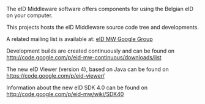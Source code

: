 The eID Middleware software offers components for using the Belgian eID on your computer.

This projects hosts the eID Middleware source code tree and developments.

A related mailing list is available at: [eID MW Google Group](http://groups.google.com/group/eid-mw)



Development builds are created continuously and can be found on http://code.google.com/p/eid-mw-continuous/downloads/list

The new eID Viewer (version 4), based on Java can be found on https://code.google.com/p/eid-viewer/

Information about the new eID SDK 4.0 can be found on http://code.google.com/p/eid-mw/wiki/SDK40